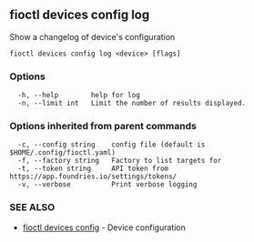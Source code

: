 ## fioctl devices config log

Show a changelog of device's configuration

```
fioctl devices config log <device> [flags]
```

### Options

```
  -h, --help        help for log
  -n, --limit int   Limit the number of results displayed.
```

### Options inherited from parent commands

```
  -c, --config string    config file (default is $HOME/.config/fioctl.yaml)
  -f, --factory string   Factory to list targets for
  -t, --token string     API token from https://app.foundries.io/settings/tokens/
  -v, --verbose          Print verbose logging
```

### SEE ALSO

* [fioctl devices config](fioctl_devices_config.md)	 - Device configuration


